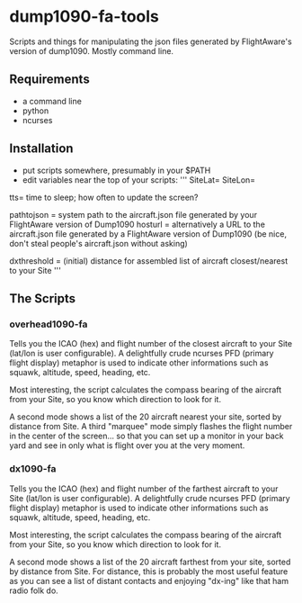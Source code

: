 # dump1090-fa-tools
Scripts and things for manipulating the json files generated by FlightAware's version of dump1090. Mostly command line.

## Requirements
- a command line
- python
- ncurses

## Installation
- put scripts somewhere, presumably in your $PATH
- edit variables near the top of your scripts:
'''
SiteLat=
SiteLon=

tts= time to sleep; how often to update the screen?

pathtojson = system path to the aircraft.json file generated by your FlightAware version of Dump1090
hosturl = alternatively a URL to the aircraft.json file generated by a FlightAware version of Dump1090 (be nice, don't steal people's aircraft.json without asking)

dxthreshold = (initial) distance for assembled list of aircraft closest/nearest to your Site
'''

## The Scripts

### overhead1090-fa
Tells you the ICAO (hex) and flight number of the closest aircraft to your Site (lat/lon is user configurable). A delightfully crude ncurses PFD (primary flight display) metaphor is used to indicate other informations such as squawk, altitude, speed, heading, etc.

Most interesting, the script calculates the compass bearing of the aircraft from your Site, so you know which direction to look for it.

A second mode shows a list of the 20 aircraft nearest your site, sorted by distance from Site.
A third "marquee" mode simply flashes the flight number in the center of the screen... so that you can set up a monitor in your back yard and see in only what is flight over you at the very moment.

### dx1090-fa
Tells you the ICAO (hex) and flight number of the farthest aircraft to your Site (lat/lon is user configurable). A delightfully crude ncurses PFD (primary flight display) metaphor is used to indicate other informations such as squawk, altitude, speed, heading, etc.

Most interesting, the script calculates the compass bearing of the aircraft from your Site, so you know which direction to look for it.

A second mode shows a list of the 20 aircraft farthest from your site, sorted by distance from Site. For distance, this is probably the most useful feature as you can see a list of distant contacts and enjoying "dx-ing" like that ham radio folk do.

